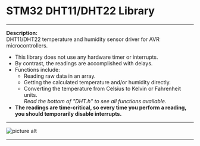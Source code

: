 # STM32 DHT11/DHT22 Library

---
**Description:**  
DHT11/DHT22 temperature and humidity sensor driver for AVR microcontrollers.  
+ This library does not use any hardware timer or interrupts.  
+ By contrast, the readings are accomplished with delays.  
+ Functions include:  
  + Reading raw data in an array.  
  + Getting the calculated temperature and/or humidity directly.  
  + Converting the temperature from Celsius to Kelvin or Fahrenheit units.  
  _Read the bottom of "DHT.h" to see all functions available._  
+ **The readings are time-critical, so every time you perform a reading, you should temporarily disable interrupts.** 

--- 

![picture alt](https://raw.githubusercontent.com/efthymios-ks/AVR-DHT-Library/master/Demonstration.png)  

---
